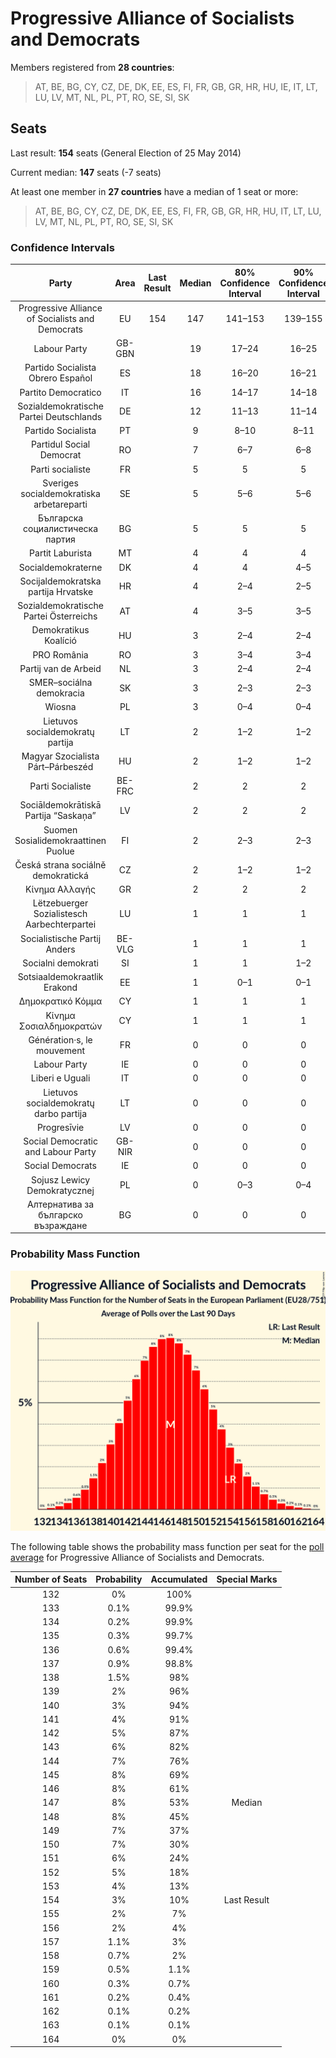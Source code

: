 # Progressive Alliance of Socialists and Democrats

Members registered from **28 countries**:

> AT, BE, BG, CY, CZ, DE, DK, EE, ES, FI, FR, GB, GR, HR, HU, IE, IT, LT, LU, LV, MT, NL, PL, PT, RO, SE, SI, SK

## Seats

Last result: **154** seats (General Election of 25 May 2014)

Current median: **147** seats (-7 seats)

At least one member in **27 countries** have a median of 1 seat or more:

> AT, BE, BG, CY, CZ, DE, DK, EE, ES, FI, FR, GB, GR, HR, HU, IT, LT, LU, LV, MT, NL, PL, PT, RO, SE, SI, SK

### Confidence Intervals

| Party | Area | Last Result | Median | 80% Confidence Interval | 90% Confidence Interval | 95% Confidence Interval | 99% Confidence Interval |
|:-----:|:----:|:-----------:|:------:|:-----------------------:|:-----------------------:|:-----------------------:|:-----------------------:|
| Progressive Alliance of Socialists and Democrats | EU | 154 | 147 | 141–153 | 139–155 | 138–157 | 135–160 |
| Labour Party | GB-GBN | | 19 | 17–24 | 16–25 | 15–26 | 15–27 |
| Partido Socialista Obrero Español | ES | | 18 | 16–20 | 16–21 | 15–21 | 15–22 |
| Partito Democratico | IT | | 16 | 14–17 | 14–18 | 13–18 | 13–19 |
| Sozialdemokratische Partei Deutschlands | DE | | 12 | 11–13 | 11–14 | 10–14 | 10–15 |
| Partido Socialista | PT | | 9 | 8–10 | 8–11 | 8–11 | 7–11 |
| Partidul Social Democrat | RO | | 7 | 6–7 | 6–8 | 6–8 | 6–8 |
| Parti socialiste | FR | | 5 | 5 | 5 | 5 | 5 |
| Sveriges socialdemokratiska arbetareparti | SE | | 5 | 5–6 | 5–6 | 5–6 | 5–6 |
| Българска социалистическа партия | BG | | 5 | 5 | 5 | 5 | 5 |
| Partit Laburista | MT | | 4 | 4 | 4 | 4 | 4 |
| Socialdemokraterne | DK | | 4 | 4 | 4–5 | 4–5 | 4–5 |
| Socijaldemokratska partija Hrvatske | HR | | 4 | 2–4 | 2–5 | 2–5 | 2–5 |
| Sozialdemokratische Partei Österreichs | AT | | 4 | 3–5 | 3–5 | 3–5 | 3–5 |
| Demokratikus Koalíció | HU | | 3 | 2–4 | 2–4 | 2–4 | 2–4 |
| PRO România | RO | | 3 | 3–4 | 3–4 | 3–4 | 2–4 |
| Partij van de Arbeid | NL | | 3 | 2–4 | 2–4 | 2–4 | 2–4 |
| SMER–sociálna demokracia | SK | | 3 | 2–3 | 2–3 | 2–3 | 2–4 |
| Wiosna | PL | | 3 | 0–4 | 0–4 | 0–4 | 0–4 |
| Lietuvos socialdemokratų partija | LT | | 2 | 1–2 | 1–2 | 1–2 | 1–3 |
| Magyar Szocialista Párt–Párbeszéd | HU | | 2 | 1–2 | 1–2 | 1–2 | 1–2 |
| Parti Socialiste | BE-FRC | | 2 | 2 | 2 | 2 | 2 |
| Sociāldemokrātiskā Partija “Saskaņa” | LV | | 2 | 2 | 2 | 2–3 | 1–3 |
| Suomen Sosialidemokraattinen Puolue | FI | | 2 | 2–3 | 2–3 | 2–3 | 2–3 |
| Česká strana sociálně demokratická | CZ | | 2 | 1–2 | 1–2 | 1–2 | 1–2 |
| Κίνημα Αλλαγής | GR | | 2 | 2 | 2 | 2 | 2 |
| Lëtzebuerger Sozialistesch Aarbechterpartei | LU | | 1 | 1 | 1 | 1 | 1 |
| Socialistische Partij Anders | BE-VLG | | 1 | 1 | 1 | 1 | 1 |
| Socialni demokrati | SI | | 1 | 1 | 1–2 | 1–2 | 1–2 |
| Sotsiaaldemokraatlik Erakond | EE | | 1 | 0–1 | 0–1 | 0–1 | 0–1 |
| Δημοκρατικό Κόμμα | CY | | 1 | 1 | 1 | 1 | 1 |
| Κίνημα Σοσιαλδημοκρατών | CY | | 1 | 1 | 1 | 1 | 1 |
| Génération·s, le mouvement | FR | | 0 | 0 | 0 | 0 | 0 |
| Labour Party | IE | | 0 | 0 | 0 | 0 | 0 |
| Liberi e Uguali | IT | | 0 | 0 | 0 | 0 | 0 |
| Lietuvos socialdemokratų darbo partija | LT | | 0 | 0 | 0 | 0–1 | 0–1 |
| Progresīvie | LV | | 0 | 0 | 0 | 0 | 0–1 |
| Social Democratic and Labour Party | GB-NIR | | 0 | 0 | 0 | 0 | 0 |
| Social Democrats | IE | | 0 | 0 | 0 | 0 | 0 |
| Sojusz Lewicy Demokratycznej | PL | | 0 | 0–3 | 0–4 | 0–4 | 0–5 |
| Алтернатива за българско възраждане | BG | | 0 | 0 | 0 | 0 | 0 |

### Probability Mass Function

![Graph with seats probability mass function not yet produced](average-2019-08-31-seats-pmf-progressiveallianceofsocialistsanddemocrats.png "Seats Probability Mass Function")

The following table shows the probability mass function per seat for the [poll average](average-2019-08-31.html) for Progressive Alliance of Socialists and Democrats.

| Number of Seats | Probability | Accumulated | Special Marks |
|:---------------:|:-----------:|:-----------:|:-------------:|
| 132 | 0% | 100% |  |
| 133 | 0.1% | 99.9% |  |
| 134 | 0.2% | 99.9% |  |
| 135 | 0.3% | 99.7% |  |
| 136 | 0.6% | 99.4% |  |
| 137 | 0.9% | 98.8% |  |
| 138 | 1.5% | 98% |  |
| 139 | 2% | 96% |  |
| 140 | 3% | 94% |  |
| 141 | 4% | 91% |  |
| 142 | 5% | 87% |  |
| 143 | 6% | 82% |  |
| 144 | 7% | 76% |  |
| 145 | 8% | 69% |  |
| 146 | 8% | 61% |  |
| 147 | 8% | 53% | Median |
| 148 | 8% | 45% |  |
| 149 | 7% | 37% |  |
| 150 | 7% | 30% |  |
| 151 | 6% | 24% |  |
| 152 | 5% | 18% |  |
| 153 | 4% | 13% |  |
| 154 | 3% | 10% | Last Result |
| 155 | 2% | 7% |  |
| 156 | 2% | 4% |  |
| 157 | 1.1% | 3% |  |
| 158 | 0.7% | 2% |  |
| 159 | 0.5% | 1.1% |  |
| 160 | 0.3% | 0.7% |  |
| 161 | 0.2% | 0.4% |  |
| 162 | 0.1% | 0.2% |  |
| 163 | 0.1% | 0.1% |  |
| 164 | 0% | 0% |  |


